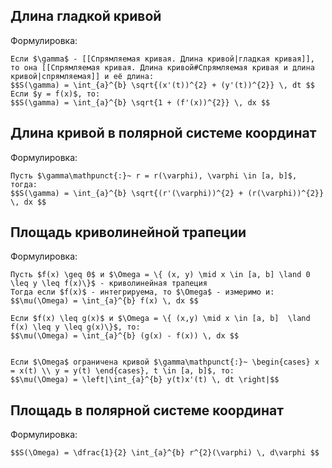 ## Длина гладкой кривой
Формулировка:
```spoiler-markdown
Если $\gamma$ - [[Спрямляемая кривая. Длина кривой|гладкая кривая]], то она [[Спрямляемая кривая. Длина кривой#Спрямляемая кривая и длина кривой|спрямляемая]] и её длина:
$$S(\gamma) = \int_{a}^{b} \sqrt{(x'(t))^{2} + (y'(t))^{2}} \, dt $$
Если $y = f(x)$, то:
$$S(\gamma) = \int_{a}^{b} \sqrt{1 + (f'(x))^{2}} \, dx $$
```

## Длина кривой в полярной системе координат
Формулировка:
```spoiler-markdown
Пусть $\gamma\mathpunct{:}~ r = r(\varphi), \varphi \in [a, b]$, тогда:
$$S(\gamma) = \int_{a}^{b} \sqrt{(r'(\varphi))^{2} + (r(\varphi))^{2}} \, dx $$
```

## Площадь криволинейной трапеции
Формулировка:
```spoiler-markdown
Пусть $f(x) \geq 0$ и $\Omega = \{ (x, y) \mid x \in [a, b] \land 0 \leq y \leq f(x)\}$ - криволинейная трапеция
Тогда если $f(x)$ - интегрируема, то $\Omega$ - измеримо и:
$$\mu(\Omega) = \int_{a}^{b} f(x) \, dx $$

Если $f(x) \leq g(x)$ и $\Omega = \{ (x,y) \mid x \in [a, b]  \land f(x) \leq y \leq g(x)\}$, то:
$$\mu(\Omega) = \int_{a}^{b} (g(x) - f(x)) \, dx $$


Если $\Omega$ ограничена кривой $\gamma\mathpunct{:}~ \begin{cases} x = x(t) \\ y = y(t) \end{cases}, t \in [a, b]$, то:
$$\mu(\Omega) = \left|\int_{a}^{b} y(t)x'(t) \, dt \right|$$
```

## Площадь в полярной системе координат
Формулировка:
```spoiler-markdown
$$S(\Omega) = \dfrac{1}{2} \int_{a}^{b} r^{2}(\varphi) \, d\varphi $$
```